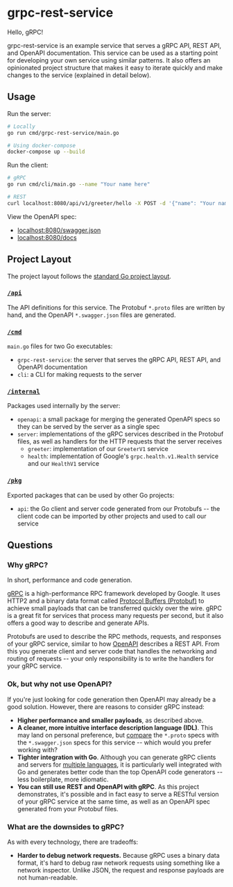 # grpc-rest-service

Hello, gRPC!

grpc-rest-service is an example service that serves a gRPC API, REST API, and OpenAPI documentation. This service can be used as a starting point for developing your own service using similar patterns. It also offers an opinionated project structure that makes it easy to iterate quickly and make changes to the service (explained in detail below).

## Usage

Run the server:

```sh
# Locally
go run cmd/grpc-rest-service/main.go

# Using docker-compose
docker-compose up --build
```

Run the client:

```sh
# gRPC
go run cmd/cli/main.go --name "Your name here"

# REST
curl localhost:8080/api/v1/greeter/hello -X POST -d '{"name": "Your name here"}'
```

View the OpenAPI spec:

- [localhost:8080/swagger.json](localhost:8080/swagger.json)
- [localhost:8080/docs](localhost:8080/docs)

## Project Layout

The project layout follows the [standard Go project layout](https://github.com/golang-standards/project-layout).

### [`/api`](/api)

The API definitions for this service. The Protobuf `*.proto` files are written by hand, and the OpenAPI `*.swagger.json` files are generated.

### [`/cmd`](/cmd)

`main.go` files for two Go executables:

- `grpc-rest-service`: the server that serves the gRPC API, REST API, and OpenAPI documentation
- `cli`: a CLI for making requests to the server

### [`/internal`](/internal)

Packages used internally by the server:

- `openapi`: a small package for merging the generated OpenAPI specs so they can be served by the server as a single spec
- `server`: implementations of the gRPC services described in the Protobuf files, as well as handlers for the HTTP requests that the server receives
  - `greeter`: implementation of our `GreeterV1` service
  - `health`: implementation of Google's `grpc.health.v1.Health` service and our `HealthV1` service

### [`/pkg`](/pkg)

Exported packages that can be used by other Go projects:

- `api`: the Go client and server code generated from our Protobufs -- the client code can be imported by other projects and used to call our service

## Questions

### Why gRPC?

In short, performance and code generation.

[gRPC](https://grpc.io/) is a high-performance RPC framework developed by Google. It uses HTTP2 and a binary data format called [Protocol Buffers (Protobuf)](https://developers.google.com/protocol-buffers) to achieve small payloads that can be transferred quickly over the wire. gRPC is a great fit for services that process many requests per second, but it also offers a good way to describe and generate APIs.

Protobufs are used to describe the RPC methods, requests, and responses of your gRPC service, similar to how [OpenAPI](https://swagger.io/docs/specification/about/) describes a REST API. From this you generate client and server code that handles the networking and routing of requests -- your only responsibility is to write the handlers for your gRPC service.

### Ok, but why not use OpenAPI?

If you're just looking for code generation then OpenAPI may already be a good solution. However, there are reasons to consider gRPC instead:

- **Higher performance and smaller payloads**, as described above.
- **A cleaner, more intuitive interface description language (IDL)**. This may land on personal preference, but [compare](/api) the `*.proto` specs with the `*.swagger.json` specs for this service -- which would you prefer working with?
- **Tighter integration with Go**. Although you can generate gRPC clients and servers for [multiple languages](https://grpc.io/docs/), it is particularly well integrated with Go and generates better code than the top OpenAPI code generators -- less boilerplate, more idiomatic.
- **You can still use REST and OpenAPI with gRPC**. As this project demonstrates, it's possible and in fact easy to serve a RESTful version of your gRPC service at the same time, as well as an OpenAPI spec generated from your Protobuf files.

### What are the downsides to gRPC?

As with every technology, there are tradeoffs:

- **Harder to debug network requests.** Because gRPC uses a binary data format, it's hard to debug raw network requests using something like a network inspector. Unlike JSON, the request and response payloads are not human-readable.

